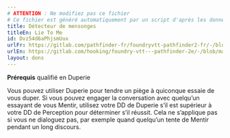 ```yaml
---
# ATTENTION : Ne modifiez pas ce fichier
# Ce fichier est généré automatiquement par un script d'après les données du module Foundry VTT officiel et de sa traduction
title: Détecteur de mensonges
titleEn: Lie To Me
id: Dvz54d6aPhjsmUux
urlFr: https://gitlab.com/pathfinder-fr/foundryvtt-pathfinder2-fr/-/blob/master/data/feats/Dvz54d6aPhjsmUux.htm
urlEn: https://gitlab.com/hooking/foundry-vtt---pathfinder-2e/-/blob/master/packs/data/feats.db/lie-to-me.json
layout: dons
---
```

**Prérequis** qualifié en Duperie

Vous pouvez utiliser Duperie pour tendre un piège à quiconque essaie de vous duper. Si vous pouvez engager la conversation avec quelqu’un essayant de vous Mentir, utilisez votre DD de Duperie s’il est supérieur à votre DD de Perception pour déterminer s’il réussit. Cela ne s’applique pas si vous ne dialoguez pas, par exemple quand quelqu’un tente de Mentir pendant un long discours.
